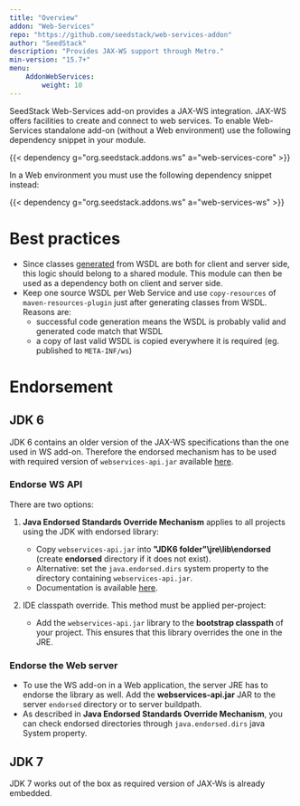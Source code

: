 ```yaml
---
title: "Overview"
addon: "Web-Services"
repo: "https://github.com/seedstack/web-services-addon"
author: "SeedStack"
description: "Provides JAX-WS support through Metro."
min-version: "15.7+"
menu:
    AddonWebServices:
        weight: 10
---
```


SeedStack Web-Services add-on provides a JAX-WS integration. JAX-WS offers facilities to create and connect to web services.
To enable Web-Services standalone add-on (without a Web environment) use the following dependency snippet in your module.

{{< dependency g="org.seedstack.addons.ws" a="web-services-core" >}}

In a Web environment you must use the following dependency snippet instead:

{{< dependency g="org.seedstack.addons.ws" a="web-services-ws" >}}

# Best practices

* Since classes [generated](maven-tools) from WSDL are both for client and server side, this logic should belong to a shared module. 
This module can then be used as a dependency both on client and server side.
* Keep one source WSDL per Web Service and use `copy-resources` of `maven-resources-plugin` just after generating classes from WSDL. Reasons are:
    * successful code generation means the WSDL is probably valid and generated code match that WSDL
    * a copy of last valid WSDL is copied everywhere it is required (eg. published to `META-INF/ws`)
    
# Endorsement

## JDK 6

JDK 6 contains an older version of the JAX-WS specifications than the one used in WS add-on. 
Therefore the endorsed mechanism has to be used with required version of `webservices-api.jar` available 
[here](http://search.maven.org/remotecontent?filepath=org/glassfish/metro/webservices-api/2.3/webservices-api-2.3.jar).

### Endorse WS API

There are two options:

1. **Java Endorsed Standards Override Mechanism** applies to all projects using the JDK with endorsed library:

    * Copy `webservices-api.jar` into **"JDK6 folder"\jre\lib\endorsed** (create **endorsed** directory if it does not exist).
    * Alternative: set the `java.endorsed.dirs` system property to the directory containing `webservices-api.jar`.
    * Documentation is available [here](http://docs.oracle.com/javase/6/docs/technotes/guides/standards/).

2. IDE classpath override. This method must be applied per-project:

    * Add the `webservices-api.jar` library to the **bootstrap classpath** of your project. This ensures that this library
    overrides the one in the JRE. 

### Endorse the Web server

* To use the WS add-on in a Web application, the server JRE has to endorse the library as well. Add the **webservices-api.jar**
JAR to the server `endorsed` directory or to server buildpath.
* As described in **Java Endorsed Standards Override Mechanism**, you can check endorsed directories through `java.endorsed.dirs` java System property.

## JDK 7

JDK 7 works out of the box as required version of JAX-Ws is already embedded.
